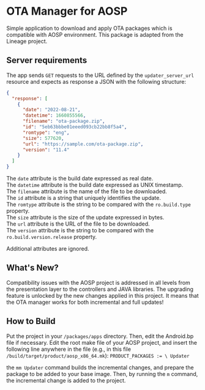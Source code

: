 OTA Manager for AOSP
=======
Simple application to download and apply OTA packages which is compatible with AOSP environment. This package is adapted from the Lineage project. 


Server requirements
-------------------
The app sends `GET` requests to the URL defined by the `updater_server_url`
resource and expects as response a JSON with the following structure:
```json
{
  "response": [
    {
      "date": "2022-08-21",
      "datetime": 1660855566,
      "filename": "ota-package.zip",
      "id": "5eb63bbbe01eeed093cb22bb8f5a4",
      "romtype": "eng",
      "size": 577620,
      "url": "https://sample.com/ota-package.zip",
      "version": "11.4"
    }
  ]
}
```

The `date` attribute is the build date expressed as real date.  
The `datetime` attribute is the build date expressed as UNIX timestamp.  
The `filename` attribute is the name of the file to be downloaded.  
The `id` attribute is a string that uniquely identifies the update.  
The `romtype` attribute is the string to be compared with the `ro.build.type` property.  
The `size` attribute is the size of the update expressed in bytes.  
The `url` attribute is the URL of the file to be downloaded.  
The `version` attribute is the string to be compared with the `ro.build.version.release` property.  

Additional attributes are ignored.

What's New?
-------------------
Compatibility issues with the AOSP project is addressed in all levels from the presentation layer to the controllers and JAVA libraries.
The upgrading feature is unlocked by the new changes applied in this project. It means that the OTA manager works for both incremental and full updates!

How to Build
-------------------
Put the project in your `/packages/apps` directory. Then, edit the Android.bp file if necessary. Edit the root make file of your AOSP project, and insert the following line anywhere in the file (e.g., in this file `/build/target/product/aosp_x86_64.mk`):
`PRODUCT_PACKAGES := \ Updater` 

the `mm Updater` command builds the incremental changes, and prepare the package to be added to your base image. Then, by running the `m` command, the incremental change is added to the project. 
